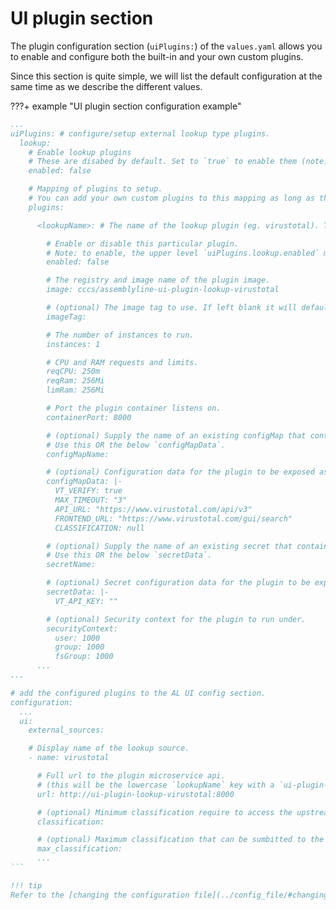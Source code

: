 # UI plugin section

The plugin configuration section (`uiPlugins:`) of the `values.yaml` allows you to enable and configure both the built-in and your own custom plugins.

Since this section is quite simple, we will list the default configuration at the same time as we describe the different values.

???+ example "UI plugin section configuration example"

````yaml
...
uiPlugins: # configure/setup external lookup type plugins.
  lookup:
    # Enable lookup plugins
    # These are disabed by default. Set to `true` to enable them (note: individual plugins must still be enabled).
    enabled: false

    # Mapping of plugins to setup.
    # You can add your own custom plugins to this mapping as long as they implement the correct interface.
    plugins:

      <lookupName>: # The name of the lookup plugin (eg. virustotal). This will be used in the deployment definitions.

        # Enable or disable this particular plugin.
        # Note: to enable, the upper level `uiPlugins.lookup.enabled` must also be `true`.
        enabled: false

        # The registry and image name of the plugin image.
        image: cccs/assemblyline-ui-plugin-lookup-virustotal

        # (optional) The image tag to use. If left blank it will default to the current Assemblyline version.
        imageTag:

        # The number of instances to run.
        instances: 1

        # CPU and RAM requests and limits.
        reqCPU: 250m
        reqRam: 256Mi
        limRam: 256Mi

        # Port the plugin container listens on.
        containerPort: 8000

        # (optional) Supply the name of an existing configMap that contains configuration data for the plugin.
        # Use this OR the below `configMapData`.
        configMapName:

        # (optional) Configuration data for the plugin to be exposed as environment variables.
        configMapData: |-
          VT_VERIFY: true
          MAX_TIMEOUT: "3"
          API_URL: "https://www.virustotal.com/api/v3"
          FRONTEND_URL: "https://www.virustotal.com/gui/search"
          CLASSIFICATION: null

        # (optional) Supply the name of an existing secret that contains configuration data for the plugin.
        # Use this OR the below `secretData`.
        secretName:

        # (optional) Secret configuration data for the plugin to be exposed as environment variables.
        secretData: |-
          VT_API_KEY: ""

        # (optional) Security context for the plugin to run under.
        securityContext:
          user: 1000
          group: 1000
          fsGroup: 1000
      ...
...

# add the configured plugins to the AL UI config section.
configuration:
  ...
  ui:
    external_sources:

    # Display name of the lookup source.
    - name: virustotal

      # Full url to the plugin microservice api.
      # (this will be the lowercase `lookupName` key with a `ui-plugin-lookup-` prefix)
      url: http://ui-plugin-lookup-virustotal:8000

      # (optional) Minimum classification require to access the upstream service.
      classification:

      # (optional) Maximum classification that can be sumbitted to the upstream service.
      max_classification:
      ...
```

!!! tip
Refer to the [changing the configuration file](../config_file/#changing-the-configuration-file) documentation for more detail on where and how to change the configuration of the system.
````
